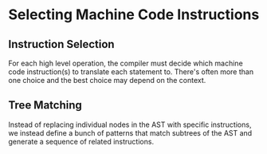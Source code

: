 # Selecting Machine Code Instructions

## Instruction Selection
For each high level operation, the compiler must decide which machine code
instruction(s) to translate each statement to. There's often more than one choice
and the best choice may depend on the context.

## Tree Matching
Instead of replacing individual nodes in the AST with specific instructions, we
instead define a bunch of patterns that match subtrees of the AST and generate a
sequence of related instructions.
